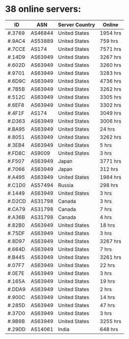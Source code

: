 # 38 online servers:

| ID | ASN | Server Country | Online |
| ------ | ------ | ------ | ------ |
| #.3769 | AS46844 | United States | 1954 hrs |
| #.9AC4 | AS53889 | United States | 759 hrs |
| #.7CCE | AS174 | United States | 7571 hrs |
| #.14D9 | AS63949 | United States | 3267 hrs |
| #.602D | AS63949 | United States | 3260 hrs |
| #.9701 | AS63949 | United States | 3283 hrs |
| #.6D9C | AS63949 | United States | 4736 hrs |
| #.7B5B | AS63949 | United States | 3262 hrs |
| #.512C | AS63949 | United States | 3305 hrs |
| #.6EF8 | AS63949 | United States | 3302 hrs |
| #.4F1F | AS174 | United States | 3049 hrs |
| #.D363 | AS63949 | United States | 3006 hrs |
| #.BA95 | AS63949 | United States | 24 hrs |
| #.8051 | AS63949 | United States | 3262 hrs |
| #.3EB4 | AS63949 | United States | 5 hrs |
| #.FD8C | AS9009 | United States | 3 hrs |
| #.F507 | AS63949 | Japan | 3771 hrs |
| #.7066 | AS63949 | Japan | 312 hrs |
| #.A495 | AS63949 | United States | 1984 hrs |
| #.C1D0 | AS57494 | Russia | 298 hrs |
| #.1449 | AS63949 | United States | 3 hrs |
| #.D2CD | AS31798 | Canada | 3 hrs |
| #.CA79 | AS31798 | Canada | 7 hrs |
| #.A36B | AS31798 | Canada | 4 hrs |
| #.82B0 | AS63949 | United States | 18 hrs |
| #.75DF | AS63949 | United States | 3 hrs |
| #.8D97 | AS63949 | United States | 3267 hrs |
| #.664D | AS63949 | United States | 7 hrs |
| #.B445 | AS63949 | United States | 3261 hrs |
| #.07F7 | AS63949 | United States | 22 hrs |
| #.0E7E | AS63949 | United States | 3 hrs |
| #.165A | AS63949 | United States | 19 hrs |
| #.DDA9 | AS63949 | United States | 2 hrs |
| #.900C | AS63949 | United States | 14 hrs |
| #.285D | AS63949 | United States | 47 hrs |
| #.37D0 | AS63949 | United States | 3 hrs |
| #.9B9B | AS63949 | United States | 3255 hrs |
| #.29DD | AS14061 | India | 648 hrs |

